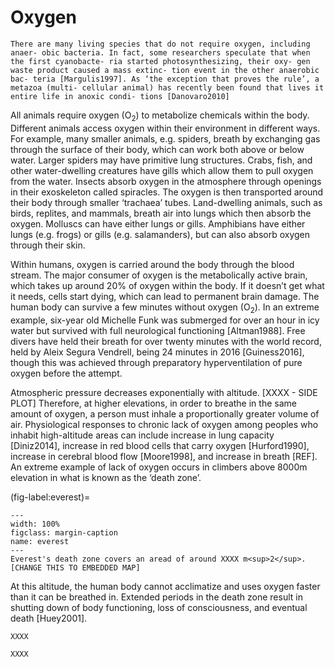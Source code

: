 #  Oxygen

```{margin}
There are many living species that do not require oxygen, including anaer- obic bacteria. In fact, some researchers speculate that when the first cyanobacte- ria started photosynthesizing, their oxy- gen waste product caused a mass extinc- tion event in the other anaerobic bac- teria [Margulis1997]. As ‘the exception that proves the rule’, a metazoa (multi- cellular animal) has recently been found that lives it entire life in anoxic condi- tions [Danovaro2010]
```
All animals require oxygen (O<sub>2</sub>) to metabolize chemicals within the body. 
Different animals access oxygen within their environment in different ways. 
For example, many smaller animals, 
e.g. spiders, 
breath by exchanging gas through the surface of their body, 
which can work both above or below water. 
Larger spiders may have primitive lung structures. 
Crabs, fish, and other water-dwelling creatures 
have gills which allow them to pull oxygen from the water. 
Insects absorb oxygen in the atmosphere through openings in their exoskeleton called spiracles. 
The oxygen is then transported around their body through smaller ‘trachaea’ tubes. 
Land-dwelling animals, 
such as birds, replites, and mammals, 
breath air into lungs which then absorb the oxygen. 
Molluscs can have either lungs or gills. 
Amphibians have either lungs 
(e.g. frogs) 
or gills 
(e.g. salamanders), 
but can also absorb oxygen through their skin.

Within humans, oxygen is carried around the body through the blood stream. 
The major consumer of oxygen is the metabolically active brain, which takes up around 20% of oxygen within the body. 
If it doesn’t get what it needs, 
cells start dying, 
which can lead to permanent brain damage. 
The human body can survive a few minutes without oxygen (O<sub>2</sub>). 
In an extreme example, 
six-year old Michelle Funk 
was submerged for over an hour in icy water 
but survived with full neurological functioning [Altman1988]. 
Free divers have held their breath for over twenty minutes 
with the world record, 
held by Aleix Segura Vendrell, 
being 24 minutes in 2016 [Guiness2016], 
though this was achieved through preparatory hyperventilation of pure oxygen before the attempt.

Atmospheric pressure decreases exponentially with altitude. [XXXX - SIDE PLOT]
Therefore, at higher elevations, 
in order to breathe in the same amount of oxygen, 
a person must inhale a proportionally greater volume of air. 
Physiological responses to chronic lack of oxygen 
among peoples who inhabit high-altitude areas can include 
increase in lung capacity [Diniz2014], 
increase in red blood cells that carry oxygen [Hurford1990], 
increase in cerebral blood flow [Moore1998], 
and increase in breath [REF]. 
An extreme example of lack of oxygen occurs in climbers above 8000m elevation in what is known as the ‘death zone’. 

(fig-label:everest)=
```{figure} ../../images/2_Physiological/Breathing/Everest.png
---
width: 100%
figclass: margin-caption
name: everest
---
Everest's death zone covers an aread of around XXXX m<sup>2</sup>. [CHANGE THIS TO EMBEDDED MAP]
```

At this altitude, 
the human body cannot acclimatize and uses oxygen faster than it can be breathed in. 
Extended periods in the death zone result in 
shutting down of body functioning, 
loss of consciousness, 
and eventual death [Huey2001].

```{note} LCA of Everest oxygen tanks
XXXX
```


```{note} LCA of oxygen aboard ISS
XXXX
```
